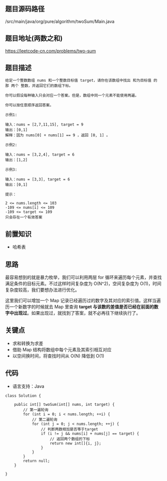 ## 题目源码路径

/src/main/java/org/pure/algorithm/twoSum/Main.java

## 题目地址(两数之和)

https://leetcode-cn.com/problems/two-sum

## 题目描述

```
给定一个整数数组 nums 和一个整数目标值 target，请你在该数组中找出 和为目标值 的那 两个 整数，并返回它们的数组下标。

你可以假设每种输入只会对应一个答案。但是，数组中同一个元素不能使用两遍。

你可以按任意顺序返回答案。

示例1:

输入：nums = [2,7,11,15], target = 9
输出：[0,1]
解释：因为 nums[0] + nums[1] == 9 ，返回 [0, 1] 。

示例2:

输入：nums = [3,2,4], target = 6
输出：[1,2]

示例3:

输入：nums = [3,3], target = 6
输出：[0,1]

提示：

2 <= nums.length <= 103
-109 <= nums[i] <= 109
-109 <= target <= 109
只会存在一个有效答案
```

## 前置知识

- 哈希表

## 思路

最容易想到的就是暴力枚举，我们可以利用两层 for 循环来遍历每个元素，并查找满足条件的目标元素。不过这样时间复杂度为 O(N^2)，空间复杂度为 O(1)，时间复杂度较高，我们要想办法进行优化。

这里我们可以增加一个 Map 记录已经遍历过的数字及其对应的索引值。这样当遍历一个新数字的时候就去 Map 里查询 **target 与该数的差值是否已经在前面的数字中出现过**。如果出现过，就找到了答案，就不必再往下继续执行了。

## 关键点

- 求和转换为求差
- 借助 Map 结构将数组中每个元素及其索引相互对应
- 以空间换时间，将查找时间从 O(N) 降低到 O(1)

## 代码

- 语言支持：Java

```
class Solution {

    public int[] twoSum(int[] nums, int target) {
        // 第一遍轮询
        for (int i = 0; i < nums.length; ++i) {
            // 第二遍轮询
            for (int j = 0; j < nums.length; ++j) {
                // 判断两数相加是否等于target
                if (i != j && nums[i] + nums[j] == target) {
                    // 返回两个数组的下标
                    return new int[]{i, j};
                }
            }
        }
        return null;
    }

}
```